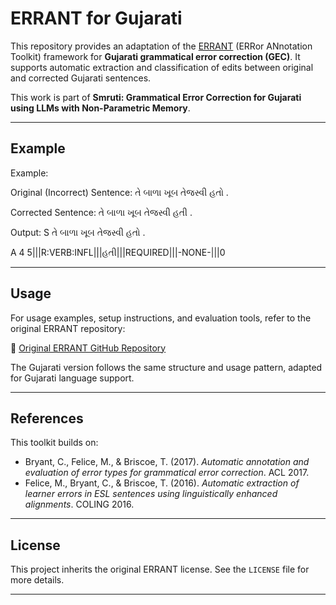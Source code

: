 # ERRANT for Gujarati

This repository provides an adaptation of the [ERRANT](https://github.com/chrisjbryant/errant) (ERRor ANnotation Toolkit) framework for **Gujarati grammatical error correction (GEC)**. It supports automatic extraction and classification of edits between original and corrected Gujarati sentences.

This work is part of **Smruti: Grammatical Error Correction for Gujarati using LLMs with Non-Parametric Memory**.

---

## Example

Example:

Original (Incorrect) Sentence:
તે બાળા ખૂબ તેજસ્વી હતો .

Corrected Sentence:
તે બાળા ખૂબ તેજસ્વી હતી .

Output:
S તે બાળા ખૂબ તેજસ્વી હતો .

A 4 5|||R:VERB:INFL|||હતી|||REQUIRED|||-NONE-|||0

---

## Usage

For usage examples, setup instructions, and evaluation tools, refer to the original ERRANT repository:

🔗 [Original ERRANT GitHub Repository](https://github.com/chrisjbryant/errant)

The Gujarati version follows the same structure and usage pattern, adapted for Gujarati language support.

---

## References

This toolkit builds on:

- Bryant, C., Felice, M., & Briscoe, T. (2017). *Automatic annotation and evaluation of error types for grammatical error correction*. ACL 2017.  
- Felice, M., Bryant, C., & Briscoe, T. (2016). *Automatic extraction of learner errors in ESL sentences using linguistically enhanced alignments*. COLING 2016.

---

## License

This project inherits the original ERRANT license. See the `LICENSE` file for more details.

---
